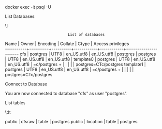 docker exec -it <container-name> psql -U <postgresuser>

List Databases

\l

                                 List of databases
   Name    |  Owner   | Encoding |  Collate   |   Ctype    |   Access privileges   
-----------+----------+----------+------------+------------+-----------------------
 cfs       | postgres | UTF8     | en_US.utf8 | en_US.utf8 | 
 postgres  | postgres | UTF8     | en_US.utf8 | en_US.utf8 | 
 template0 | postgres | UTF8     | en_US.utf8 | en_US.utf8 | =c/postgres          +
           |          |          |            |            | postgres=CTc/postgres
 template1 | postgres | UTF8     | en_US.utf8 | en_US.utf8 | =c/postgres          +
           |          |          |            |            | postgres=CTc/postgres

Connect to Database

You are now connected to database "cfs" as user "postgres".


List tables

\dt

 public | cfsraw   | table | postgres
 public | location | table | postgres

 
